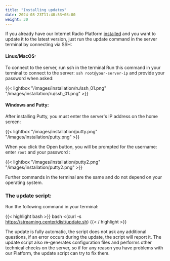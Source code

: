 ```yaml
---
title: "Installing updates"
date: 2024-08-23T11:40:53+03:00
weight: 30
---
```


If you already have our Internet Radio Platform [installed](/docs/system/installation) and you want to update it to the latest version, just run the update command in the server terminal by connecting via SSH:

#### Linux/MacOS: 
To connect to the server, run ssh in the terminal 
Run this command in your terminal to connect to the server: `ssh root@your-server-ip` and provide your password when asked:

{{< lightbox "/images/installation/ru/ssh_01.png" "/images/installation/ru/ssh_01.png" >}}

#### Windows and Putty: 

After installing Putty, you must enter the server's IP address on the home screen:

{{< lightbox "/images/installation/putty.png" "/images/installation/putty.png" >}}

When you click the Open button, you will be prompted for the username: enter `root` and your password :

{{< lightbox "/images/installation/putty2.png" "/images/installation/putty2.png" >}}

Further commands in the terminal are the same and do not depend on your operating system.


### The update script:

Run the following command in your terminal:

{{< highlight bash  >}}
bash <(curl -s https://streaming.center/dist/update.sh)
{{< / highlight >}}

The update is fully automatic, the script does not ask any additional questions, if an error occurs during the update, the script will report it.
The update script also re-generates configuration files and performs other technical checks on the server, so if for any reason you have problems with our Platform, the update script can try to fix them.